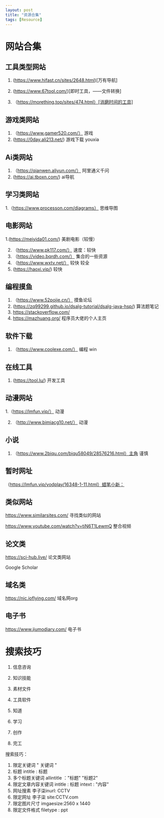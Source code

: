 ```yaml
---
layout: post
title: "资源合集"
tags: [Resource]
---
```


# 网站合集

## 工具类型网站

1.  (https://www.hifast.cn/sites/2648.html)[万有导航]

2. (https://www.67tool.com/)[即时工具，——文件转换]
3. （https://morething.top/sites/474.html）[消磨时间的工具]

## 游戏类网站

1. （https://www.gamer520.com/） 游戏
2. (https://0day.ali213.net/)  游戏下载 youxia

## Ai类网站

1. （https://qianwen.aliyun.com/） 阿里通义千问
2. (https://ai.tboxn.com/)  ai导航



## 学习类网站

1.（https://www.processon.com/diagrams） 思维导图

## 电影网站

1.(https://meiyida01.com/) 美剧电影（较慢）

2. （https://www.pk117.com/） 速度：较快
3. （https://video.bqrdh.com/） 集合的一些资源
4. （https://www.wxtv.net/） 较快 较全
5. (https://haoxi.vip/) 较快

## 编程摸鱼

1. （https://www.52pojie.cn/） 摸鱼论坛
2. (https://zq99299.github.io/dsalg-tutorial/dsalg-java-hsp/)  算法题笔记
3. https://stackoverflow.com/
4. https://mazhuang.org/        程序员大佬的个人主页

## 软件下载

1. （https://www.coolexe.com/） 编程 win

## 在线工具

1. (https://tool.lu/)  开发工具

## 动漫网站

1.（https://lmfun.vip/） 动漫

2. （http://www.bimiacg10.net/） 动漫

## 小说

1. （https://www.2biqu.com/biqu58049/28576216.html）主角 谨慎 

## 暂时网址

（https://lmfun.vip/vodplay/16348-1-11.html）蜡笔小新：

## 类似网站

https://www.similarsites.com/  寻找类似的网站

https://www.youtube.com/watch?v=tiN6T1LewmQ  整合视频

## 论文类

https://sci-hub.live/      论文类网站

Google Scholar

## 域名类
https://nic.ioflying.com/  域名网org

## 电子书

https://www.jiumodiary.com/  电子书   

# 搜索技巧

1. 信息咨询
2. 知识技能
3. 素材文件
4. 工具软件

1. 知道
2. 学习
3. 创作
4. 完工



搜索技巧：

1. 限定关键词                   " 关键词  "
2. 标题                               intitle :  标题
3. 多个标题关键词            allintitle ："标题"  "标题2"
4. 限定文章内容关键词     intitle :    标题  intext : "内容"
5. 网址搜素                        李子柒inurl: CCTV
6. 限定网址                        李子柒  site:CCTV.com 
7. 限定图片尺寸                imgaesize:2560 x 1440
8. 限定文件格式                filetype :  ppt

